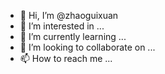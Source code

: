 - 👋 Hi, I’m @zhaoguixuan
- 👀 I’m interested in ...
- 🌱 I’m currently learning ...
- 💞️ I’m looking to collaborate on ...
- 📫 How to reach me ...

<!---
zhaoguixuan/zhaoguixuan is a ✨ special ✨ repository because its `README.md` (this file) appears on your GitHub profile.
You can click the Preview link to take a look at your changes.
--->
